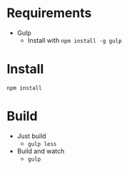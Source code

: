 # Requirements

- Gulp
  - Install with `npm install -g gulp`

# Install

`npm install`

# Build

- Just build
  - `gulp less`
- Build and watch  
  - `gulp`
